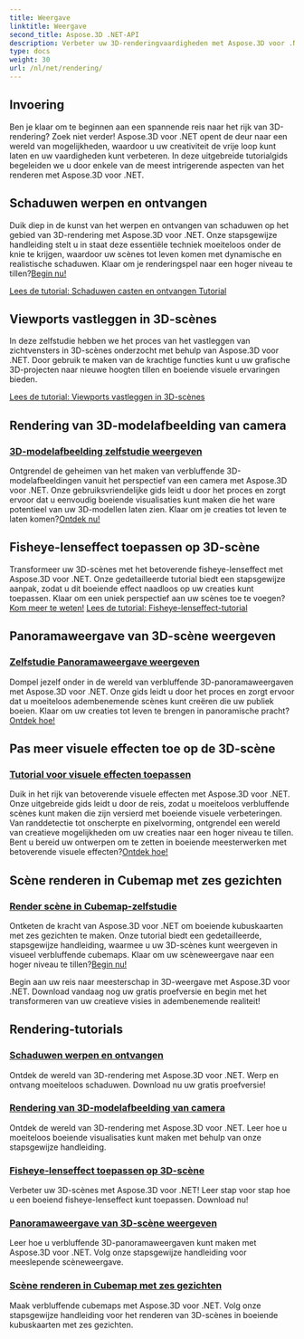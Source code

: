 ```yaml
---
title: Weergave
linktitle: Weergave
second_title: Aspose.3D .NET-API
description: Verbeter uw 3D-renderingvaardigheden met Aspose.3D voor .NET! Werp schaduwen, creëer boeiende visualisaties, pas fisheye-lenseffecten toe en meer.
type: docs
weight: 30
url: /nl/net/rendering/
---
```

## Invoering

Ben je klaar om te beginnen aan een spannende reis naar het rijk van 3D-rendering? Zoek niet verder! Aspose.3D voor .NET opent de deur naar een wereld van mogelijkheden, waardoor u uw creativiteit de vrije loop kunt laten en uw vaardigheden kunt verbeteren. In deze uitgebreide tutorialgids begeleiden we u door enkele van de meest intrigerende aspecten van het renderen met Aspose.3D voor .NET.

## Schaduwen werpen en ontvangen
 Duik diep in de kunst van het werpen en ontvangen van schaduwen op het gebied van 3D-rendering met Aspose.3D voor .NET. Onze stapsgewijze handleiding stelt u in staat deze essentiële techniek moeiteloos onder de knie te krijgen, waardoor uw scènes tot leven komen met dynamische en realistische schaduwen. Klaar om je renderingspel naar een hoger niveau te tillen?[Begin nu!](./cast-receive-shadows/)

[Lees de tutorial: Schaduwen casten en ontvangen Tutorial](./cast-receive-shadows/)


## Viewports vastleggen in 3D-scènes
In deze zelfstudie hebben we het proces van het vastleggen van zichtvensters in 3D-scènes onderzocht met behulp van Aspose.3D voor .NET. Door gebruik te maken van de krachtige functies kunt u uw grafische 3D-projecten naar nieuwe hoogten tillen en boeiende visuele ervaringen bieden.

[Lees de tutorial: Viewports vastleggen in 3D-scènes](./capture-viewport/)


## Rendering van 3D-modelafbeelding van camera
### [3D-modelafbeelding zelfstudie weergeven](./render-3d-model-image/)
 Ontgrendel de geheimen van het maken van verbluffende 3D-modelafbeeldingen vanuit het perspectief van een camera met Aspose.3D voor .NET. Onze gebruiksvriendelijke gids leidt u door het proces en zorgt ervoor dat u eenvoudig boeiende visualisaties kunt maken die het ware potentieel van uw 3D-modellen laten zien. Klaar om je creaties tot leven te laten komen?[Ontdek nu!](./render-3d-model-image/)

## Fisheye-lenseffect toepassen op 3D-scène
Transformeer uw 3D-scènes met het betoverende fisheye-lenseffect met Aspose.3D voor .NET. Onze gedetailleerde tutorial biedt een stapsgewijze aanpak, zodat u dit boeiende effect naadloos op uw creaties kunt toepassen. Klaar om een uniek perspectief aan uw scènes toe te voegen?[Kom meer te weten!](./fisheye-lens-effect-3d-scene/)
[Lees de tutorial: Fisheye-lenseffect-tutorial](./fisheye-lens-effect-3d-scene/)

## Panoramaweergave van 3D-scène weergeven
### [Zelfstudie Panoramaweergave weergeven](./render-panorama-view/)
 Dompel jezelf onder in de wereld van verbluffende 3D-panoramaweergaven met Aspose.3D voor .NET. Onze gids leidt u door het proces en zorgt ervoor dat u moeiteloos adembenemende scènes kunt creëren die uw publiek boeien. Klaar om uw creaties tot leven te brengen in panoramische pracht?[Ontdek hoe!](./render-panorama-view/)

## Pas meer visuele effecten toe op de 3D-scène
### [Tutorial voor visuele effecten toepassen](./apply-visual-effects/)
Duik in het rijk van betoverende visuele effecten met Aspose.3D voor .NET. Onze uitgebreide gids leidt u door de reis, zodat u moeiteloos verbluffende scènes kunt maken die zijn versierd met boeiende visuele verbeteringen. Van randdetectie tot onscherpte en pixelvorming, ontgrendel een wereld van creatieve mogelijkheden om uw creaties naar een hoger niveau te tillen. Bent u bereid uw ontwerpen om te zetten in boeiende meesterwerken met betoverende visuele effecten?[Ontdek hoe!](./apply-visual-effects/)

## Scène renderen in Cubemap met zes gezichten
### [Render scène in Cubemap-zelfstudie](./render-scene-cubemap/)
 Ontketen de kracht van Aspose.3D voor .NET om boeiende kubuskaarten met zes gezichten te maken. Onze tutorial biedt een gedetailleerde, stapsgewijze handleiding, waarmee u uw 3D-scènes kunt weergeven in visueel verbluffende cubemaps. Klaar om uw scèneweergave naar een hoger niveau te tillen?[Begin nu!](./render-scene-cubemap/)

Begin aan uw reis naar meesterschap in 3D-weergave met Aspose.3D voor .NET. Download vandaag nog uw gratis proefversie en begin met het transformeren van uw creatieve visies in adembenemende realiteit!
## Rendering-tutorials
### [Schaduwen werpen en ontvangen](./cast-receive-shadows/)
Ontdek de wereld van 3D-rendering met Aspose.3D voor .NET. Werp en ontvang moeiteloos schaduwen. Download nu uw gratis proefversie!
### [Rendering van 3D-modelafbeelding van camera](./render-3d-model-image/)
Ontdek de wereld van 3D-rendering met Aspose.3D voor .NET. Leer hoe u moeiteloos boeiende visualisaties kunt maken met behulp van onze stapsgewijze handleiding.
### [Fisheye-lenseffect toepassen op 3D-scène](./fisheye-lens-effect-3d-scene/)
Verbeter uw 3D-scènes met Aspose.3D voor .NET! Leer stap voor stap hoe u een boeiend fisheye-lenseffect kunt toepassen. Download nu!
### [Panoramaweergave van 3D-scène weergeven](./render-panorama-view/)
Leer hoe u verbluffende 3D-panoramaweergaven kunt maken met Aspose.3D voor .NET. Volg onze stapsgewijze handleiding voor meeslepende scèneweergave.
### [Scène renderen in Cubemap met zes gezichten](./render-scene-cubemap/)
Maak verbluffende cubemaps met Aspose.3D voor .NET. Volg onze stapsgewijze handleiding voor het renderen van 3D-scènes in boeiende kubuskaarten met zes gezichten.
